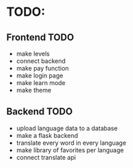 # TODO:

## Frontend TODO

- make levels
- connect backend
- make pay function
- make login page
- make learn mode
- make theme

## Backend TODO

- upload language data to a database
- make a flask backend
- translate every word in every language
- make library of favorites per language
- connect translate api
